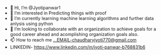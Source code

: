 - 👋 Hi, I’m @Jyotipanwar1
- 👀 I’m interested in Predicting things with proof
- 🌱 I’m currently learning machine learning algorithms and further data anlysis using python
- 💞️ I’m looking to collaborate with an organization to achieve goals for a good career ahead and acomplishing organization goals also.
- 📫 How to reach me ...EMAIL-chaudharyjyoti770@gmail.com
- LINKEDIN- https://www.linkedin.com/in/jyoti-panwar-b768831b6 

<!---
Jyotipanwar1/Jyotipanwar1 is a ✨ special ✨ repository because its `README.md` (this file) appears on your GitHub profile.
You can click the Preview link to take a look at your changes.
--->

